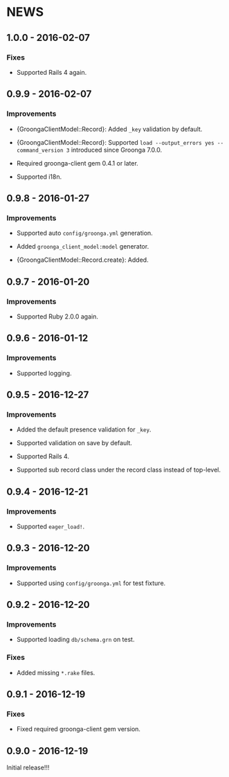 # NEWS

## 1.0.0 - 2016-02-07

### Fixes

  * Supported Rails 4 again.

## 0.9.9 - 2016-02-07

### Improvements

  * {GroongaClientModel::Record}: Added `_key` validation by default.

  * {GroongaClientModel::Record}: Supported `load --output_errors yes
    --command_version 3` introduced since Groonga 7.0.0.

  * Required groonga-client gem 0.4.1 or later.

  * Supported i18n.

## 0.9.8 - 2016-01-27

### Improvements

  * Supported auto `config/groonga.yml` generation.

  * Added `groonga_client_model:model` generator.

  * {GroongaClientModel::Record.create}: Added.

## 0.9.7 - 2016-01-20

### Improvements

  * Supported Ruby 2.0.0 again.

## 0.9.6 - 2016-01-12

### Improvements

  * Supported logging.

## 0.9.5 - 2016-12-27

### Improvements

  * Added the default presence validation for `_key`.

  * Supported validation on save by default.

  * Supported Rails 4.

  * Supported sub record class under the record class instead of
    top-level.

## 0.9.4 - 2016-12-21

### Improvements

  * Supported `eager_load!`.

## 0.9.3 - 2016-12-20

### Improvements

  * Supported using `config/groonga.yml` for test fixture.

## 0.9.2 - 2016-12-20

### Improvements

  * Supported loading `db/schema.grn` on test.

### Fixes

  * Added missing `*.rake` files.

## 0.9.1 - 2016-12-19

### Fixes

  * Fixed required groonga-client gem version.

## 0.9.0 - 2016-12-19

Initial release!!!
